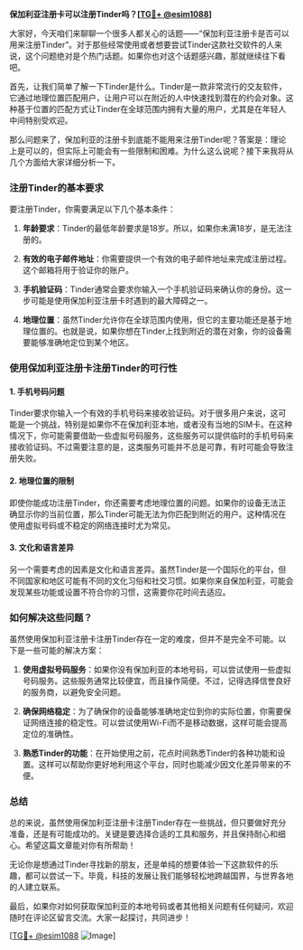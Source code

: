 **保加利亚注册卡可以注册Tinder吗？[[TG💪+ @esim1088](https://t.me/s/esim1088)]**

大家好，今天咱们来聊聊一个很多人都关心的话题——“保加利亚注册卡是否可以用来注册Tinder”。对于那些经常使用或者想要尝试Tinder这款社交软件的人来说，这个问题绝对是个热门话题。如果你也对这个话题感兴趣，那就继续往下看吧。

首先，让我们简单了解一下Tinder是什么。Tinder是一款非常流行的交友软件，它通过地理位置匹配用户，让用户可以在附近的人中快速找到潜在的约会对象。这种基于位置的匹配方式让Tinder在全球范围内拥有大量的用户，尤其是在年轻人中间特别受欢迎。

那么问题来了，保加利亚的注册卡到底能不能用来注册Tinder呢？答案是：理论上是可以的，但实际上可能会有一些限制和困难。为什么这么说呢？接下来我将从几个方面给大家详细分析一下。

### 注册Tinder的基本要求

要注册Tinder，你需要满足以下几个基本条件：

1. **年龄要求**：Tinder的最低年龄要求是18岁。所以，如果你未满18岁，是无法注册的。
   
2. **有效的电子邮件地址**：你需要提供一个有效的电子邮件地址来完成注册过程。这个邮箱将用于验证你的账户。

3. **手机验证码**：Tinder通常会要求你输入一个手机验证码来确认你的身份。这一步可能是使用保加利亚注册卡时遇到的最大障碍之一。

4. **地理位置**：虽然Tinder允许你在全球范围内使用，但它的主要功能还是基于地理位置的。也就是说，如果你想在Tinder上找到附近的潜在对象，你的设备需要能够准确地定位到某个地区。

### 使用保加利亚注册卡注册Tinder的可行性

#### 1. 手机号码问题

Tinder要求你输入一个有效的手机号码来接收验证码。对于很多用户来说，这可能是一个挑战，特别是如果你不在保加利亚本地，或者没有当地的SIM卡。在这种情况下，你可能需要借助一些虚拟号码服务，这些服务可以提供临时的手机号码来接收验证码。不过需要注意的是，这类服务可能并不总是可靠，有时可能会导致注册失败。

#### 2. 地理位置的限制

即使你能成功注册Tinder，你还需要考虑地理位置的问题。如果你的设备无法正确显示你的当前位置，那么Tinder可能无法为你匹配到附近的用户。这种情况在使用虚拟号码或不稳定的网络连接时尤为常见。

#### 3. 文化和语言差异

另一个需要考虑的因素是文化和语言差异。虽然Tinder是一个国际化的平台，但不同国家和地区可能有不同的文化习俗和社交习惯。如果你来自保加利亚，可能会发现某些功能或设置不符合你的习惯，这需要你花时间去适应。

### 如何解决这些问题？

虽然使用保加利亚注册卡注册Tinder存在一定的难度，但并不是完全不可能。以下是一些可能的解决方案：

1. **使用虚拟号码服务**：如果你没有保加利亚的本地号码，可以尝试使用一些虚拟号码服务。这些服务通常比较便宜，而且操作简便。不过，记得选择信誉良好的服务商，以避免安全问题。

2. **确保网络稳定**：为了确保你的设备能够准确地定位到你的实际位置，你需要保证网络连接的稳定性。可以尝试使用Wi-Fi而不是移动数据，这样可能会提高定位的准确性。

3. **熟悉Tinder的功能**：在开始使用之前，花点时间熟悉Tinder的各种功能和设置。这样可以帮助你更好地利用这个平台，同时也能减少因文化差异带来的不便。

### 总结

总的来说，虽然使用保加利亚注册卡注册Tinder存在一些挑战，但只要做好充分准备，还是有可能成功的。关键是要选择合适的工具和服务，并且保持耐心和细心。希望这篇文章能对你有所帮助！

无论你是想通过Tinder寻找新的朋友，还是单纯的想要体验一下这款软件的乐趣，都可以尝试一下。毕竟，科技的发展让我们能够轻松地跨越国界，与世界各地的人建立联系。

最后，如果你对如何获取保加利亚的本地号码或者其他相关问题有任何疑问，欢迎随时在评论区留言交流。大家一起探讨，共同进步！

[[TG💪+ @esim1088](https://t.me/s/esim1088) ![Image](https://i.postimg.cc/4NQfJmqS/Snipaste-2025-05-13-00-14-12.png)]